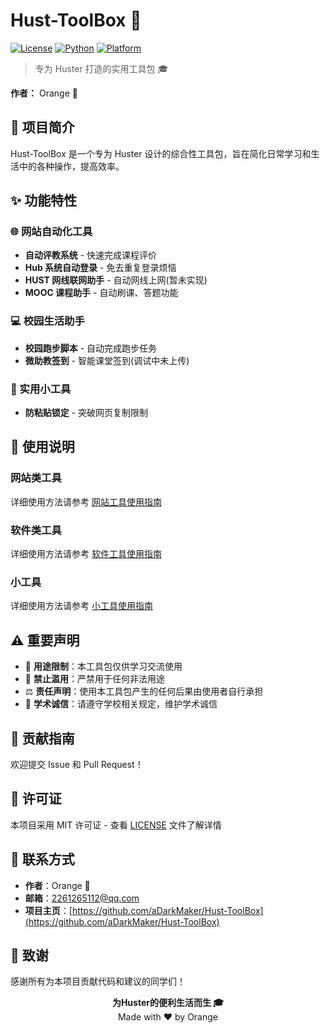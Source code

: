 # Hust-ToolBox 🧰

[![License](https://img.shields.io/badge/license-MIT-blue.svg)](LICENSE)
[![Python](https://img.shields.io/badge/python-3.7+-blue.svg)](https://www.python.org/)
[![Platform](https://img.shields.io/badge/platform-Windows%20%7C%20Linux%20%7C%20macOS-lightgrey.svg)]()

> 专为 Huster 打造的实用工具包 🎓

**作者：** Orange 🍊

## 📖 项目简介

Hust-ToolBox 是一个专为 Huster 设计的综合性工具包，旨在简化日常学习和生活中的各种操作，提高效率。

## ✨ 功能特性

### 🌐 网站自动化工具

- **自动评教系统** - 快速完成课程评价
- **Hub 系统自动登录** - 免去重复登录烦恼
- **HUST 网线联网助手** - 自动网线上网(暂未实现)
- **MOOC 课程助手** - 自动刷课、答题功能

### 💻 校园生活助手

- **校园跑步脚本** - 自动完成跑步任务
- **微助教签到** - 智能课堂签到(调试中未上传)

### 🔧 实用小工具

- **防粘贴锁定** - 突破网页复制限制

## 📝 使用说明

### 网站类工具

详细使用方法请参考 [网站工具使用指南](docs/web-tools-guide.md)

### 软件类工具

详细使用方法请参考 [软件工具使用指南](docs/software-tools-guide.md)

### 小工具

详细使用方法请参考 [小工具使用指南](docs/utilities-guide.md)

## ⚠️ 重要声明

- 🎯 **用途限制**：本工具包仅供学习交流使用
- 🚫 **禁止滥用**：严禁用于任何非法用途
- ⚖️ **责任声明**：使用本工具包产生的任何后果由使用者自行承担
- 🏫 **学术诚信**：请遵守学校相关规定，维护学术诚信

## 🤝 贡献指南

欢迎提交 Issue 和 Pull Request！

## 📄 许可证

本项目采用 MIT 许可证 - 查看 [LICENSE](LICENSE) 文件了解详情

## 📧 联系方式

- **作者**：Orange 🍊
- **邮箱**：[2261265112@qq.com](mailto:2261265112@qq.com)
- **项目主页**：[https://github.com/aDarkMaker/Hust-ToolBox](https://github.com/aDarkMaker/Hust-ToolBox)

## 🌟 致谢

感谢所有为本项目贡献代码和建议的同学们！

<div align="center">
  <b>为Huster的便利生活而生 🎓</b>
  <br>
  Made with ❤️ by Orange
</div>
